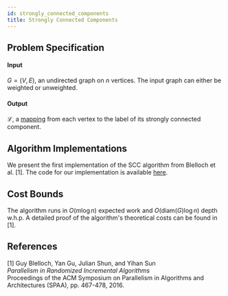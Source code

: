 ```yaml
---
id: strongly_connected_components
title: Strongly Connected Components
---
```



## Problem Specification
#### Input
$G=(V, E)$, an undirected graph on $n$ vertices. The input graph can
either be weighted or unweighted.

#### Output
$\mathcal{L}$, a [mapping](/docs/benchmarks/definitions) from each
vertex to the label of its strongly connected component.

## Algorithm Implementations

We present the first implementation of the SCC algorithm from Blelloch
et al. [1].
The code for our implementation is available
[here](https://github.com/ldhulipala/gbbs/tree/master/benchmarks/StronglyConnectedComponents/RandomGreedyBGSS16).


## Cost Bounds

The algorithm runs in $O(m\log n)$ expected work and
$O(\mathsf{diam}(G) \log n)$ depth w.h.p. A detailed proof of the
algorithm's theoretical costs can be found in [1].


## References

[1] Guy Blelloch, Yan Gu, Julian Shun, and Yihan Sun<br/>
*Parallelism in Randomized Incremental Algorithms*<br/>
Proceedings of the ACM Symposium on Parallelism in Algorithms and Architectures (SPAA), pp. 467-478, 2016.
